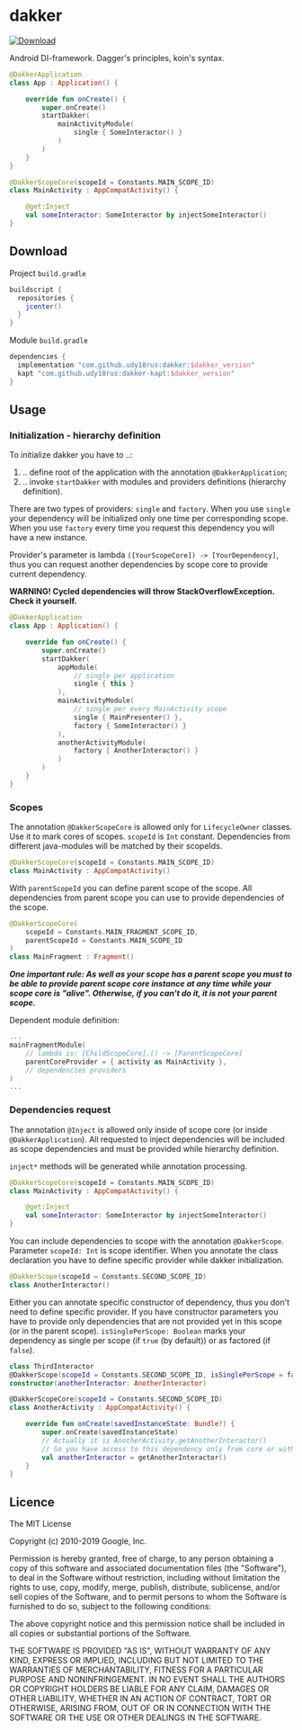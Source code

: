 # dakker

[ ![Download](https://api.bintray.com/packages/udy18rus/maven/dakker/images/download.svg) ](https://bintray.com/udy18rus/maven/dakker/_latestVersion)

Android DI-framework. Dagger's principles, koin's syntax.

```kotlin
@DakkerApplication
class App : Application() {

    override fun onCreate() {
        super.onCreate()
        startDakker(
            mainActivityModule(
                single { SomeInteractor() }
            )
        )
    }
}

@DakkerScopeCore(scopeId = Constants.MAIN_SCOPE_ID)
class MainActivity : AppCompatActivity() {

    @get:Inject
    val someInteractor: SomeInteractor by injectSomeInteractor()
}
```


## Download
Project ```build.gradle```
```groovy
buildscript {
  repositories {
    jcenter()
  }
}
```
Module ```build.gradle```
```groovy
dependencies {
  implementation "com.github.udy18rus:dakker:$dakker_version"
  kapt "com.github.udy18rus:dakker-kapt:$dakker_version"
}
```

## Usage

### Initialization - hierarchy definition

To initialize dakker you have to ..:
1. .. define root of the application with the annotation ```@DakkerApplication```;
2. .. invoke ```startDakker``` with modules and providers definitions (hierarchy definition).

There are two types of providers: ```single``` and ```factory```. 
When you use ```single``` your dependency will be initialized only one time per corresponding scope.
When you use ```factory``` every time you request this dependency you will have a new instance.

Provider's parameter is lambda ```([YourScopeCore]) -> [YourDependency]```, thus you can request another dependencies by scope core to provide current dependency.

**WARNING! Cycled dependencies will throw StackOverflowException. Check it yourself.**

```kotlin
@DakkerApplication
class App : Application() {

    override fun onCreate() {
        super.onCreate()
        startDakker(
            appModule(
                // single per application
                single { this }
            ),
            mainActivityModule(
                // single per every MainActivity scope
                single { MainPresenter() },
                factory { SomeInteractor() }
            ),
            anotherActivityModule(
                factory { AnotherInteractor() }
            )
        )
    }
}
```

### Scopes
The annotation ```@DakkerScopeCore``` is allowed only for ```LifecycleOwner``` classes. Use it to mark cores of scopes.
```scopeId``` is ```Int``` constant. Dependencies from different java-modules will be matched by their scopeIds.
 
```kotlin
@DakkerScopeCore(scopeId = Constants.MAIN_SCOPE_ID)
class MainActivity : AppCompatActivity()
```

With ```parentScopeId``` you can define parent scope of the scope. All dependencies from parent scope you can use to provide dependencies of the scope. 

```kotlin
@DakkerScopeCore(
    scopeId = Constants.MAIN_FRAGMENT_SCOPE_ID, 
    parentScopeId = Constants.MAIN_SCOPE_ID
)
class MainFragment : Fragment()
```

***One important rule:
As well as your scope has a parent scope you must to be able to provide parent scope core instance at any time while your scope core is "alive".
Otherwise, if you can't do it, it is not your parent scope.***

Dependent module definition:
```kotlin
...
mainFragmentModule(
    // lambda is: [ChildScopeCore].() -> [ParentScopeCore]
    parentCoreProvider = { activity as MainActivity },
    // dependencies providers
)
...
```

### Dependencies request
The annotation ```@Inject``` is allowed only inside of scope core (or inside ```@DakkerApplication```).
All requested to inject dependencies will be included as scope dependencies and must be provided while hierarchy definition.

```inject*``` methods will be generated while annotation processing.
 
```kotlin
@DakkerScopeCore(scopeId = Constants.MAIN_SCOPE_ID)
class MainActivity : AppCompatActivity() {

    @get:Inject
    val someInteractor: SomeInteractor by injectSomeInteractor()
}
```

You can include dependencies to scope with the annotation ```@DakkerScope```. Parameter ```scopeId: Int``` is scope identifier. When you annotate the class declaration you have to define specific provider while dakker initialization.
```kotlin
@DakkerScope(scopeId = Constants.SECOND_SCOPE_ID)
class AnotherInteractor()
```

Either you can annotate specific constructor of dependency, thus you don't need to define specific provider.
If you have constructor parameters you have to provide only dependencies that are not provided yet in this scope (or in the parent scope).
```isSinglePerScope: Boolean``` marks your dependency as single per scope (if ```true``` (by default)) or as factored (if ```false```).
```kotlin
class ThirdInteractor 
@DakkerScope(scopeId = Constants.SECOND_SCOPE_ID, isSinglePerScope = false) 
constructor(anotherInteractor: AnotherInteractor)

@DakkerScopeCore(scopeId = Constants.SECOND_SCOPE_ID)
class AnotherActivity : AppCompatActivity() {

    override fun onCreate(savedInstanceState: Bundle?) {
        super.onCreate(savedInstanceState)
        // Actually it is AnotherActivity.getAnotherInteractor()
        // So you have access to this dependency only from core or with core instance
        val anotherInteractor = getAnotherInteractor()
    }
}
```

## Licence

The MIT License

Copyright (c) 2010-2019 Google, Inc.

Permission is hereby granted, free of charge, to any person obtaining a copy
of this software and associated documentation files (the "Software"), to deal
in the Software without restriction, including without limitation the rights
to use, copy, modify, merge, publish, distribute, sublicense, and/or sell
copies of the Software, and to permit persons to whom the Software is
furnished to do so, subject to the following conditions:

The above copyright notice and this permission notice shall be included in
all copies or substantial portions of the Software.

THE SOFTWARE IS PROVIDED "AS IS", WITHOUT WARRANTY OF ANY KIND, EXPRESS OR
IMPLIED, INCLUDING BUT NOT LIMITED TO THE WARRANTIES OF MERCHANTABILITY,
FITNESS FOR A PARTICULAR PURPOSE AND NONINFRINGEMENT. IN NO EVENT SHALL THE
AUTHORS OR COPYRIGHT HOLDERS BE LIABLE FOR ANY CLAIM, DAMAGES OR OTHER
LIABILITY, WHETHER IN AN ACTION OF CONTRACT, TORT OR OTHERWISE, ARISING FROM,
OUT OF OR IN CONNECTION WITH THE SOFTWARE OR THE USE OR OTHER DEALINGS IN
THE SOFTWARE.
